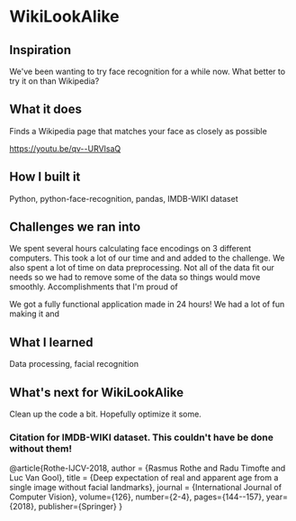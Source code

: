 # WikiLookAlike


## Inspiration

We've been wanting to try face recognition for a while now. What better to try it on than Wikipedia?

## What it does

Finds a Wikipedia page that matches your face as closely as possible

https://youtu.be/qv--URVIsaQ

## How I built it

Python, python-face-recognition, pandas, IMDB-WIKI dataset

## Challenges we ran into

We spent several hours calculating face encodings on 3 different computers. This took a lot of our time and and added to the challenge. We also spent a lot of time on data preprocessing. Not all of the data fit our needs so we had to remove some of the data so things would move smoothly.
Accomplishments that I'm proud of

We got a fully functional application made in 24 hours! We had a lot of fun making it and

## What I learned

Data processing, facial recognition

## What's next for WikiLookAlike

Clean up the code a bit. Hopefully optimize it some.


### Citation for IMDB-WIKI dataset. This couldn't have be done without them!
@article{Rothe-IJCV-2018,
  author = {Rasmus Rothe and Radu Timofte and Luc Van Gool},
  title = {Deep expectation of real and apparent age from a single image without facial landmarks},
  journal = {International Journal of Computer Vision},
  volume={126},
  number={2-4},
  pages={144--157},
  year={2018},
  publisher={Springer}
}
